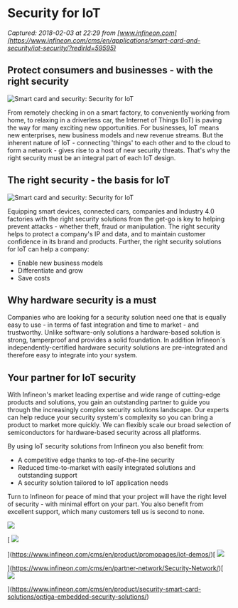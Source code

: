 # Security for IoT

_Captured: 2018-02-03 at 22:29 from [www.infineon.com](https://www.infineon.com/cms/en/applications/smart-card-and-security/iot-security/?redirId=59595)_

## Protect consumers and businesses - with the right security 

![Smart card and security: Security for IoT](https://www.infineon.com/export/sites/default/_images/application/smart-card-and-security/security-for-iot.jpg_222046893.jpg)

From remotely checking in on a smart factory, to conveniently working from home, to relaxing in a driverless car, the Internet of Things (IoT) is paving the way for many exciting new opportunities. For businesses, IoT means new enterprises, new business models and new revenue streams. But the inherent nature of IoT - connecting 'things' to each other and to the cloud to form a network - gives rise to a host of new security threats. That's why the right security must be an integral part of each IoT design.

## The right security - the basis for IoT

![Smart card and security: Security for IoT](https://www.infineon.com/export/sites/default/_images/application/smart-card-and-security/iot-security-benefits.jpg_1811273109.jpg)

Equipping smart devices, connected cars, companies and Industry 4.0 factories with the right security solutions from the get-go is key to helping prevent attacks - whether theft, fraud or manipulation. The right security helps to protect a company's IP and data, and to maintain customer confidence in its brand and products. Further, the right security solutions for IoT can help a company:

  * Enable new business models
  * Differentiate and grow
  * Save costs

## Why hardware security is a must

Companies who are looking for a security solution need one that is equally easy to use - in terms of fast integration and time to market - and trustworthy. Unlike software-only solutions a hardware-based solution is strong, tamperproof and provides a solid foundation. In addition Infineon´s independently-certified hardware security solutions are pre-integrated and therefore easy to integrate into your system.

## Your partner for IoT security

With Infineon's market leading expertise and wide range of cutting-edge products and solutions, you gain an outstanding partner to guide you through the increasingly complex security solutions landscape. Our experts can help reduce your security system's complexity so you can bring a product to market more quickly. We can flexibly scale our broad selection of semiconductors for hardware-based security across all platforms.

By using IoT security solutions from Infineon you also benefit from:

  * A competitive edge thanks to top-of-the-line security
  * Reduced time-to-market with easily integrated solutions and outstanding support
  * A security solution tailored to IoT application needs

Turn to Infineon for peace of mind that your project will have the right level of security - with minimal effort on your part. You also benefit from excellent support, which many customers tell us is second to none.

[ ![](https://www.infineon.com/export/sites/default/_images/application/banner/IoT-security-webinars.jpg_1366428845.jpg)](https://www.infineon.com/cms/en/product/promopages/iotsws/)

[ ![](https://www.infineon.com/export/sites/default/_images/application/banner/IoT-security-demonstrations.jpg_1366428845.jpg)

](https://www.infineon.com/cms/en/product/promopages/iot-demos/)[ ![](https://www.infineon.com/export/sites/default/_images/application/banner/Infineon-security-partner-network.jpg_1366428845.jpg)

](https://www.infineon.com/cms/en/partner-network/Security-Network/)[ ![](https://www.infineon.com/export/sites/default/_images/application/banner/iot-security-optiga-products.jpg_1366428845.jpg)

](https://www.infineon.com/cms/en/product/security-smart-card-solutions/optiga-embedded-security-solutions/)
